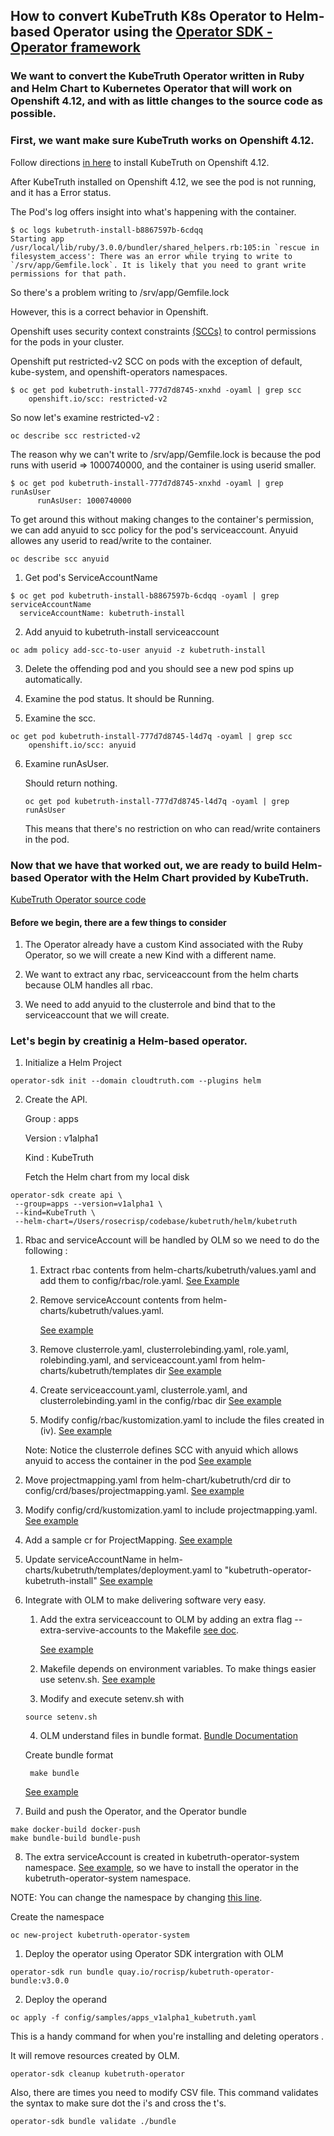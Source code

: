 ## How to convert KubeTruth K8s Operator to Helm-based Operator using the [Operator SDK - Operator framework](https://sdk.operatorframework.io/docs/building-operators/helm/)

### We want to convert the KubeTruth Operator written in Ruby and Helm Chart to Kubernetes Operator that will work on Openshift 4.12, and with as little changes to the source code as possible.

### First, we want make sure KubeTruth works on Openshift 4.12.

Follow directions [in here](https://docs.cloudtruth.com/integrations/kubernetes) to install KubeTruth on Openshift 4.12.

After KubeTruth installed on Openshift 4.12, we see the pod is not running, and it has a Error status. 

The Pod's log offers insight into what's happening with the container. 
   
````
$ oc logs kubetruth-install-b8867597b-6cdqq
Starting app
/usr/local/lib/ruby/3.0.0/bundler/shared_helpers.rb:105:in `rescue in filesystem_access': There was an error while trying to write to `/srv/app/Gemfile.lock`. It is likely that you need to grant write permissions for that path.
```` 
So there's a problem writing to /srv/app/Gemfile.lock

However, this is a correct behavior in Openshift.

Openshift uses security context constraints [(SCCs)](https://docs.openshift.com/container-platform/4.12/authentication/managing-security-context-constraints.html#security-context-constraints-about_configuring-internal-oauth) to control permissions for the pods in your cluster.

Openshift put restricted-v2 SCC on pods with the exception of default, kube-system, and openshift-operators namespaces.

````
$ oc get pod kubetruth-install-777d7d8745-xnxhd -oyaml | grep scc
    openshift.io/scc: restricted-v2
````

So now let's examine restricted-v2 :

````
oc describe scc restricted-v2
````
The reason why we can't write to /srv/app/Gemfile.lock is because the pod runs with userid => 1000740000, and the container is using userid smaller.

````
$ oc get pod kubetruth-install-777d7d8745-xnxhd -oyaml | grep runAsUser
      runAsUser: 1000740000
````

To get around this without making changes to the container's permission, we can add anyuid to scc policy for the pod's serviceaccount. Anyuid allowes any userid to read/write to the container.

    oc describe scc anyuid 

1. Get pod's ServiceAccountName

````
$ oc get pod kubetruth-install-b8867597b-6cdqq -oyaml | grep serviceAccountName
  serviceAccountName: kubetruth-install
````

2. Add anyuid to kubetruth-install serviceaccount 

````
oc adm policy add-scc-to-user anyuid -z kubetruth-install
````

3. Delete the offending pod and you should see a new pod spins up automatically.

4. Examine the pod status. It should be Running.
5. Examine the scc.
````
oc get pod kubetruth-install-777d7d8745-l4d7q -oyaml | grep scc
    openshift.io/scc: anyuid
````
6. Examine runAsUser.
   
   Should return nothing.
   
   ````
   oc get pod kubetruth-install-777d7d8745-l4d7q -oyaml | grep runAsUser
   ````
   This means that there's no restriction on who can read/write containers in the pod.

### Now that we have that worked out, we are ready to build Helm-based Operator with the Helm Chart provided by KubeTruth.

[KubeTruth Operator source code](https://github.com/cloudtruth/kubetruth)

#### Before we begin, there are a few things to consider

1. The Operator already have a custom Kind associated with the Ruby Operator, so we will create a new Kind with a different name.
   
2. We want to extract any rbac, serviceaccount from the helm charts because OLM handles all rbac.
   
3. We need to add anyuid to the clusterrole and bind that to the serviceaccount that we will create.


### Let's begin by creatinig a Helm-based operator.

1. Initialize a Helm Project
````
operator-sdk init --domain cloudtruth.com --plugins helm
````
2. Create the API.

   Group : apps

   Version : v1alpha1

   Kind : KubeTruth

   Fetch the Helm chart from my local disk
````
operator-sdk create api \
 --group=apps --version=v1alpha1 \
 --kind=KubeTruth \
 --helm-chart=/Users/rosecrisp/codebase/kubetruth/helm/kubetruth
````
1. Rbac and serviceAccount will be handled by OLM so we need to do the following :
    
    1. Extract rbac contents from helm-charts/kubetruth/values.yaml and add them to config/rbac/role.yaml. [See Example](https://github.com/rocrisp/kubetruth/blob/main/config/rbac/role.yaml)
   
    2. Remove serviceAccount contents from helm-charts/kubetruth/values.yaml.
   
        [See example](https://github.com/rocrisp/kubetruth/blob/main/helm-charts/kubetruth/values.yaml) 
   
    3. Remove clusterrole.yaml, clusterrolebinding.yaml, role.yaml, rolebinding.yaml, and serviceaccount.yaml from helm-charts/kubetruth/templates dir [See example](https://github.com/rocrisp/kubetruth/tree/main/helm-charts/kubetruth/templates)
   
    4. Create serviceaccount.yaml, clusterrole.yaml, and clusterrolebinding.yaml in the config/rbac dir [See example](https://github.com/rocrisp/kubetruth/tree/main/config/rbac)

    5. Modify config/rbac/kustomization.yaml to include the files created in (iv). [See example](https://github.com/rocrisp/kubetruth/blob/main/config/rbac/kustomization.yaml#L20)

    Note: Notice the clusterrole defines SCC with anyuid which allows anyuid to access the container in the pod [See example](https://github.com/rocrisp/kubetruth/blob/main/config/rbac/kubetruth_install_clusterrole.yaml#L41)

2.  Move projectmapping.yaml from helm-chart/kubetruth/crd dir to config/crd/bases/projectmapping.yaml. [See example](https://github.com/rocrisp/kubetruth/tree/main/config/crd/bases)
3.  Modify config/crd/kustomization.yaml to include projectmapping.yaml. [See example](https://github.com/rocrisp/kubetruth/blob/main/config/crd/kustomization.yaml#L6)
4.  Add a sample cr for ProjectMapping. [See example](https://github.com/rocrisp/kubetruth/blob/main/config/samples/apps_v1alpha1_projectmapping.yaml)
5. Update serviceAccountName in helm-charts/kubetruth/templates/deployment.yaml to "kubetruth-operator-kubetruth-install" [See example](https://github.com/rocrisp/kubetruth/blob/main/helm-charts/kubetruth/templates/deployment.yaml#L27)
6. Integrate with OLM to make delivering software very easy. 

   1. Add the extra serviceaccount to OLM by adding an extra flag --extra-servive-accounts to the Makefile [see doc](https://sdk.operatorframework.io/docs/advanced-topics/multi-sa/).
        
        [See example](https://github.com/rocrisp/kubetruth/blob/main/Makefile#L157)
   
   2. Makefile depends on environment variables. To make things easier use setenv.sh. [See example](https://github.com/rocrisp/kubetruth/blob/main/setenv.sh)
   3.  Modify and execute setenv.sh with
    ````
    source setenv.sh
    ````

   4. OLM understand files in bundle format. [Bundle Documentation](https://sdk.operatorframework.io/docs/olm-integration/generation/)
   
   Create bundle format

        make bundle
    
    [See example](https://github.com/rocrisp/kubetruth/tree/main/bundle)


7.   Build and push the Operator, and the Operator bundle
````
make docker-build docker-push
make bundle-build bundle-push
````

8.   The extra serviceAccount is created in  kubetruth-operator-system namespace. [See example](https://github.com/rocrisp/kubetruth/blob/main/bundle/manifests/kubetruth-operator-kubetruth-install-clusterrolebinding_rbac.authorization.k8s.io_v1_clusterrolebinding.yaml#L13), so we have to install the operator in the kubetruth-operator-system namespace.

NOTE: You can change the namespace by changing [this line](https://github.com/rocrisp/kubetruth/blob/main/config/rbac/kubetruth_install_clusterrole_binding.yaml#L12).

Create the namespace

    oc new-project kubetruth-operator-system
    
    
1.   Deploy the operator using Operator SDK intergration with OLM
   
    operator-sdk run bundle quay.io/rocrisp/kubetruth-operator-bundle:v3.0.0
    
2.   Deploy the operand
````
oc apply -f config/samples/apps_v1alpha1_kubetruth.yaml
````

This is a handy command for when you're installing and deleting operators .

It will remove resources created by OLM.
````
operator-sdk cleanup kubetruth-operator
````

Also, there are times you need to modify CSV file. This command validates the syntax to make sure dot the i's and cross the t's.
````
operator-sdk bundle validate ./bundle
````